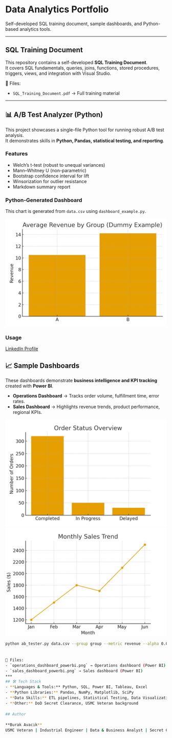 # Data Analytics Portfolio  

Self-developed SQL training document, sample dashboards, and Python-based analytics tools.  

---

## SQL Training Document  

This repository contains a self-developed **SQL Training Document**.  
It covers SQL fundamentals, queries, joins, functions, stored procedures, triggers, views, and integration with Visual Studio.  

📄 Files:  
- `SQL_Training_Document.pdf` → Full training material  

---

## 📊 A/B Test Analyzer (Python)  

This project showcases a single-file Python tool for running robust A/B test analysis.  
It demonstrates skills in **Python, Pandas, statistical testing, and reporting**.

### Features
- Welch’s t-test (robust to unequal variances)  
- Mann–Whitney U (non-parametric)  
- Bootstrap confidence interval for lift  
- Winsorization for outlier resistance  
- Markdown summary report  

### Python-Generated Dashboard  

This chart is generated from `data.csv` using `dashboard_example.py`.  

![Python Dashboard](python_dashboard.png)

### Usage
[LinkedIn Profile](https://www.linkedin.com/in/burakavacik/)

## 📈 Sample Dashboards  

These dashboards demonstrate **business intelligence and KPI tracking** created with **Power BI**.  

- **Operations Dashboard** → Tracks order volume, fulfillment time, error rates.  
- **Sales Dashboard** → Highlights revenue trends, product performance, regional KPIs.  


![Operations Dashboard](operations_dashboard_powerbi.png)  
![Sales Dashboard](sales_dashboard_powerbi.png)  


```bash
python ab_tester.py data.csv --group group --metric revenue --alpha 0.05 --winsor 0.01 --bootstrap 1000


📄 Files:  
- `operations_dashboard_powerbi.png` → Operations dashboard (Power BI)  
- `sales_dashboard_powerbi.png` → Sales dashboard (Power BI)  
***
## 🛠 Tech Stack  
- **Languages & Tools:** Python, SQL, Power BI, Tableau, Excel  
- **Python Libraries:** Pandas, NumPy, Matplotlib, SciPy  
- **Data Skills:** ETL pipelines, Statistical Testing, Data Visualization, Business Intelligence  
- **Other:** DoD Secret Clearance, USMC Veteran background

## Author  

**Burak Avacık**  
USMC Veteran | Industrial Engineer | Data & Business Analyst | Secret Clearance  
